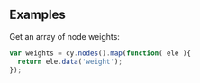 ## Examples

Get an array of node weights:
```js
var weights = cy.nodes().map(function( ele ){
  return ele.data('weight');
});
```